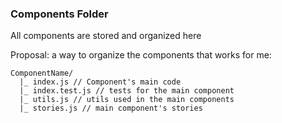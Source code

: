 ### Components Folder

All components are stored and organized here

Proposal: a way to organize the components that works for me:

```
ComponentName/
  |_ index.js // Component's main code
  |_ index.test.js // tests for the main component
  |_ utils.js // utils used in the main components
  |_ stories.js // main component's stories
```
